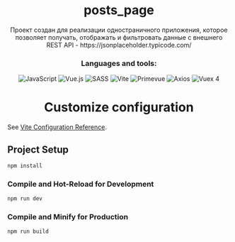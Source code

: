 <h1 align="center">posts_page</h1>

<div align="center">
    Проект создан для реализации одностраничного приложения, которое позволяет получать, отображать и фильтровать данные с внешнего REST API - https://jsonplaceholder.typicode.com/
</div>

<div align="center">
  <h3>Languages ​​and tools:</h3>

  ![JavaScript](https://img.shields.io/badge/javascript-%23323330.svg?style=for-the-badge&logo=javascript&logoColor=%23F7DF1E)
  ![Vue.js](https://img.shields.io/badge/vuejs-%2335495e.svg?style=for-the-badge&logo=vuedotjs&logoColor=%234FC08D)
  ![SASS](https://img.shields.io/badge/SCSS-hotpink.svg?style=for-the-badge&logo=SASS&logoColor=white)
  ![Vite](https://img.shields.io/badge/vite-%23646CFF.svg?style=for-the-badge&logo=vite&logoColor=white)
  ![Primevue](https://img.shields.io/badge/Primevue-green.svg?style=for-the-badge&logo=primevue)
  ![Axios](https://img.shields.io/badge/Axios-blue.svg?style=for-the-badge&logo=primevue)
  ![Vuex 4](https://img.shields.io/badge/Vuex4-%2335495e.svg?style=for-the-badge&logo=vuedotjs&logoColor=%234FC08D)

</div>

<h1 align="center">Customize configuration</h1>

See [Vite Configuration Reference](https://vitejs.dev/config/).

<h2>Project Setup</h2>

```sh
npm install
```

<h3>Compile and Hot-Reload for Development</h3>

```sh
npm run dev
```
<h3>Compile and Minify for Production</h3>

```sh
npm run build
```
